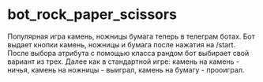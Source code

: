 # bot_rock_paper_scissors
Популярная игра камень, ножницы бумага теперь в телеграм ботах. Бот выдает кнопки камень, ножницы и бумага после нажатия на /start. После выбора атрибута с помощью класса рандом бот выбирает свой вариант из трех. Далее как в стандартной игре: камень на камень - ничья, камень на ножницы - выиграл, камень на бумагу - прооиграл.
